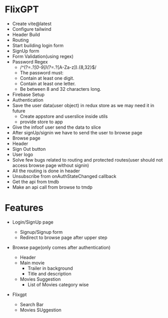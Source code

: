 # FlixGPT

- Create vite@latest
- Configure tailwind
- Header Build
- Routing 
- Start building login form
- SignUp form
- Form Validation(using regex) 
- Password Regex
  - /^(?=.*?[0-9])(?=.*?[A-Za-z]).{8,32}$/ 
  - The password must:
  - Contain at least one digit.
  - Contain at least one letter.
  - Be between 8 and 32 characters long.
- Firebase Setup
- Authentication
- Save the user data(user object) in redux store as we may need it in future
  - Create appstore and userslice inside utils
  - provide store to app
- Give the infoof user send the data to slice
- After signUp/signin we have to send the user to browse page
- Browse page
 - Header
  - Sign Out button
  - User logo
- Solve few bugs related to routing and protected routes(user should not access browse page without signin)
- All the routing is done in header 
- Unsubscribe from onAuthStateChanged callback
- Get the api from tmdb 
- Make an api call from browse to tmdp


# Features
- Login/SignUp page
  - Signup/Signup form
  - Redirect to browse page after upper step

- Browse page(only comes after authentication)
  - Header
  - Main movie
    - Trailer in background
    - Title and description
  - Movies Suggestion
    - List of Movies category wise  
- Flixgpt
    - Search Bar
    - Movies SUggestion